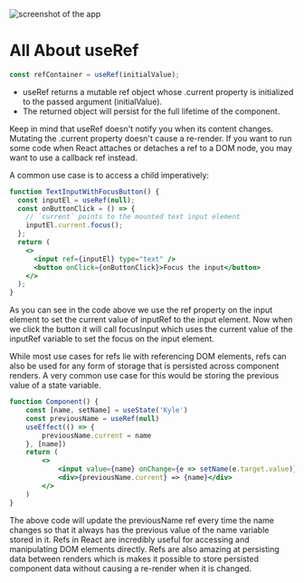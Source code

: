 ![screenshot of the app](https://raw.githubusercontent.com/praveenorugantitech/praveenorugantitech-express-js/master/tech.PNG)


# All About useRef

```jsx
const refContainer = useRef(initialValue);
```

- useRef returns a mutable ref object whose .current property is initialized to the passed argument (initialValue).
- The returned object will persist for the full lifetime of the component.

Keep in mind that useRef doesn't notify you when its content changes. Mutating the .current property doesn't cause a re-render. If you want to run some code when React attaches or detaches a ref to a DOM node, you may want to use a callback ref instead.

A common use case is to access a child imperatively:

```jsx
function TextInputWithFocusButton() {
  const inputEl = useRef(null);
  const onButtonClick = () => {
    // `current` points to the mounted text input element
    inputEl.current.focus();
  };
  return (
    <>
      <input ref={inputEl} type="text" />
      <button onClick={onButtonClick}>Focus the input</button>
    </>
  );
}

```
As you can see in the code above we use the ref property on the input element to set the current value of inputRef to the input element. Now when we click the button it will call focusInput which uses the current value of the inputRef variable to set the focus on the input element.

While most use cases for refs lie with referencing DOM elements, refs can also be used for any form of storage that is persisted across component renders. A very common use case for this would be storing the previous value of a state variable.

```jsx
function Component() {
    const [name, setName] = useState('Kyle')
    const previousName = useRef(null)
    useEffect(() => {
        previousName.current = name
    }, [name])
    return (
        <>
            <input value={name} onChange={e => setName(e.target.value)} />
            <div>{previousName.current} => {name}</div>
        </>
    )
}

```

The above code will update the previousName ref every time the name changes so that it always has the previous value of the name variable stored in it. Refs in React are incredibly useful for accessing and manipulating DOM elements directly. Refs are also amazing at persisting data between renders which is makes it possible to store persisted component data without causing a re-render when it is changed.





